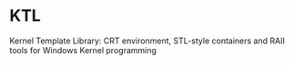 # KTL
Kernel Template Library: CRT environment, STL-style containers and RAII tools for Windows Kernel programming
